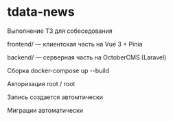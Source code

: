 # tdata-news
 Выполнение ТЗ для собеседования
 
frontend/ — клиентская часть на Vue 3 + Pinia

backend/ — серверная часть на OctoberCMS (Laravel)

Сборка
docker-compose up --build

Авторизация root / root

Запись создается автомтически

Миграции автоматически

